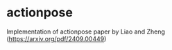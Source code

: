# actionpose
Implementation of actionpose paper by Liao and Zheng (https://arxiv.org/pdf/2409.00449)

